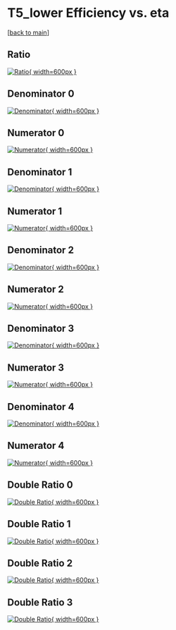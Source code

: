 # T5_lower Efficiency vs. eta

[[back to main](./)]



## Ratio

[![Ratio](../mtv/var/T5_lower_base_11_0_eff_eta.png){ width=600px }](../mtv/var/T5_lower_base_11_0_eff_eta.pdf)

## Denominator 0

[![Denominator](../mtv/den/T5_lower_base_11_0_eff_eta_den0.png){ width=600px }](../mtv/den/T5_lower_base_11_0_eff_eta_den0.pdf)

## Numerator 0

[![Numerator](../mtv/num/T5_lower_base_11_0_eff_eta_num0.png){ width=600px }](../mtv/num/T5_lower_base_11_0_eff_eta_num0.pdf)

## Denominator 1

[![Denominator](../mtv/den/T5_lower_base_11_0_eff_eta_den1.png){ width=600px }](../mtv/den/T5_lower_base_11_0_eff_eta_den1.pdf)

## Numerator 1

[![Numerator](../mtv/num/T5_lower_base_11_0_eff_eta_num1.png){ width=600px }](../mtv/num/T5_lower_base_11_0_eff_eta_num1.pdf)

## Denominator 2

[![Denominator](../mtv/den/T5_lower_base_11_0_eff_eta_den2.png){ width=600px }](../mtv/den/T5_lower_base_11_0_eff_eta_den2.pdf)

## Numerator 2

[![Numerator](../mtv/num/T5_lower_base_11_0_eff_eta_num2.png){ width=600px }](../mtv/num/T5_lower_base_11_0_eff_eta_num2.pdf)

## Denominator 3

[![Denominator](../mtv/den/T5_lower_base_11_0_eff_eta_den3.png){ width=600px }](../mtv/den/T5_lower_base_11_0_eff_eta_den3.pdf)

## Numerator 3

[![Numerator](../mtv/num/T5_lower_base_11_0_eff_eta_num3.png){ width=600px }](../mtv/num/T5_lower_base_11_0_eff_eta_num3.pdf)

## Denominator 4

[![Denominator](../mtv/den/T5_lower_base_11_0_eff_eta_den4.png){ width=600px }](../mtv/den/T5_lower_base_11_0_eff_eta_den4.pdf)

## Numerator 4

[![Numerator](../mtv/num/T5_lower_base_11_0_eff_eta_num4.png){ width=600px }](../mtv/num/T5_lower_base_11_0_eff_eta_num4.pdf)

## Double Ratio 0

[![Double Ratio](../mtv/ratio/T5_lower_base_11_0_eff_eta_ratio0.png){ width=600px }](../mtv/ratio/T5_lower_base_11_0_eff_eta_ratio0.pdf)

## Double Ratio 1

[![Double Ratio](../mtv/ratio/T5_lower_base_11_0_eff_eta_ratio1.png){ width=600px }](../mtv/ratio/T5_lower_base_11_0_eff_eta_ratio1.pdf)

## Double Ratio 2

[![Double Ratio](../mtv/ratio/T5_lower_base_11_0_eff_eta_ratio2.png){ width=600px }](../mtv/ratio/T5_lower_base_11_0_eff_eta_ratio2.pdf)

## Double Ratio 3

[![Double Ratio](../mtv/ratio/T5_lower_base_11_0_eff_eta_ratio3.png){ width=600px }](../mtv/ratio/T5_lower_base_11_0_eff_eta_ratio3.pdf)

